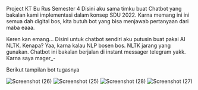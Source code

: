 Project KT Bu Rus Semester 4
Disini aku sama timku buat Chatbot yang bakalan kami implementasi dalam konsep SDU 2022. Karna memang ini ini semua dah digital bos, kita butuh bot yang bisa menjawab pertanyaan dari maba eaaa.


Keren kan emang... Disini untuk chatbot sendiri aku putusin buat pakai AI NLTK. Kenapa? Yaa, karna kalau NLP bosen bos. NLTK jarang yang gunakan. Chatbot ini bakalan berjalan di instant messager telegram yakk. Karna saya mager_-

Berikut tampilan bot tugasnya

![Screenshot (26)](https://user-images.githubusercontent.com/72388016/165339064-87542ca5-770b-4f2c-bcea-ef10eb120eea.png)
![Screenshot (25)](https://user-images.githubusercontent.com/72388016/165339075-3148b0ce-37b3-46ea-b66a-98bde8ae4a1d.png)
![Screenshot (28)](https://user-images.githubusercontent.com/72388016/165339079-fdf0b74d-8e86-4858-9e80-6860061dbc41.png)
![Screenshot (27)](https://user-images.githubusercontent.com/72388016/165339083-edc2d94e-b955-408a-b037-c6fda2123887.png)
